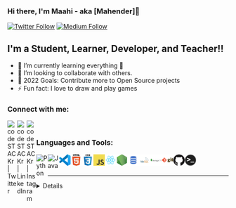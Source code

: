 ### Hi there, I'm Maahi - aka  [Mahender]👋 

[![Twitter Follow](https://img.shields.io/twitter/follow/Mahender?color=1DA1F2&logo=twitter&style=for-the-badge)](https://twitter.com/Maahi_10001)
[![Medium Follow](https://img.shields.io/badge/Medium-12100E?style=for-the-badge&logo=medium&logoColor=white)](https://medium.com/@thandamahendergoud1)

## I'm a Student, Learner, Developer, and Teacher!!

- 🌱 I’m currently learning everything 🤣
- 👯 I’m looking to collaborate with others.
- 🥅 2022 Goals: Contribute more to Open Source projects
- ⚡ Fun fact: I love to draw and play games

### Connect with me:

[<img align="left" alt="codeSTACKr | Twitter" width="22px" src="https://user-images.githubusercontent.com/80961448/159343286-d8892727-14cc-4b88-ab75-7c64c6c79442.gif" />][twitter]
[<img align="left" alt="codeSTACKr | LinkedIn" width="22px" src="https://user-images.githubusercontent.com/80961448/159343586-679d79a3-07ac-4a44-b54e-49a7f65bd84d.png" />][linkedin]
[<img align="left" alt="codeSTACKr | Instagram" width="22px" src="https://user-images.githubusercontent.com/80961448/159343749-0959e1d0-c127-46b2-9ad6-2a08e7d08268.png" />][instagram]


<br />

### Languages and Tools:
<img align="left" alt="Python" width="26px" src="https://user-images.githubusercontent.com/80961448/159344305-af7df37a-9b31-4ee2-9280-5ba457fd5a61.gif" /> 
<img align="left" alt="Java" width="26px" src="https://user-images.githubusercontent.com/80961448/159344517-952f0f1c-b4bf-419d-b17c-315b68626ed3.gif" /> 
<img align="left" alt="Visual Studio Code" width="26px" src="https://raw.githubusercontent.com/github/explore/80688e429a7d4ef2fca1e82350fe8e3517d3494d/topics/visual-studio-code/visual-studio-code.png" /> 
<img align="left" alt="HTML5" width="26px" src="https://raw.githubusercontent.com/github/explore/80688e429a7d4ef2fca1e82350fe8e3517d3494d/topics/html/html.png" />
<img align="left" alt="CSS3" width="26px" src="https://raw.githubusercontent.com/github/explore/80688e429a7d4ef2fca1e82350fe8e3517d3494d/topics/css/css.png" />
<img align="left" alt="JavaScript" width="26px" src="https://raw.githubusercontent.com/github/explore/80688e429a7d4ef2fca1e82350fe8e3517d3494d/topics/javascript/javascript.png" />
<img align="left" alt="React" width="26px" src="https://raw.githubusercontent.com/github/explore/80688e429a7d4ef2fca1e82350fe8e3517d3494d/topics/react/react.png" />
<img align="left" alt="Node.js" width="26px" src="https://raw.githubusercontent.com/github/explore/80688e429a7d4ef2fca1e82350fe8e3517d3494d/topics/nodejs/nodejs.png" />
<img align="left" alt="SQL" width="26px" src="https://raw.githubusercontent.com/github/explore/80688e429a7d4ef2fca1e82350fe8e3517d3494d/topics/sql/sql.png" />
<img align="left" alt="MySQL" width="26px" src="https://raw.githubusercontent.com/github/explore/80688e429a7d4ef2fca1e82350fe8e3517d3494d/topics/mysql/mysql.png" />
<img align="left" alt="MongoDB" width="26px" src="https://raw.githubusercontent.com/github/explore/80688e429a7d4ef2fca1e82350fe8e3517d3494d/topics/mongodb/mongodb.png" /> 
<img align="left" alt="Git" width="26px" src="https://raw.githubusercontent.com/github/explore/80688e429a7d4ef2fca1e82350fe8e3517d3494d/topics/git/git.png" />
<img align="left" alt="GitHub" width="26px" src="https://raw.githubusercontent.com/github/explore/78df643247d429f6cc873026c0622819ad797942/topics/github/github.png" />
<img align="left" alt="Terminal" width="26px" src="https://raw.githubusercontent.com/github/explore/80688e429a7d4ef2fca1e82350fe8e3517d3494d/topics/terminal/terminal.png" />

<br />
<br />

---
<details>

  ![Mahender's GitHub stats](https://github-readme-stats.vercel.app/api?username=Maahi10001&hide=contribs,prs)

</details>

[twitter]: https://twitter.com/Maahi_10001
[instagram]: https://instagram.com/Maahi_10001
[linkedin]: https://www.linkedin.com/in/t-mahender-goud-77931b214/
